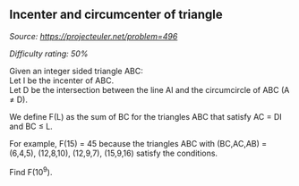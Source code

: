 Incenter and circumcenter of triangle
-------------------------------------

*Source: https://projecteuler.net/problem=496*


*Difficulty rating: 50%*

Given an integer sided triangle ABC:\
 Let I be the incenter of ABC.\
 Let D be the intersection between the line AI and the circumcircle of
ABC (A ≠ D).

We define F(L) as the sum of BC for the triangles ABC that satisfy AC =
DI and BC ≤ L.

For example, F(15) = 45 because the triangles ABC with (BC,AC,AB) =
(6,4,5), (12,8,10), (12,9,7), (15,9,16) satisfy the conditions.

Find F(10<sup>9</sup>).
